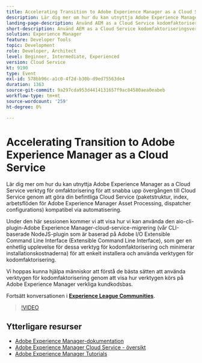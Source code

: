 ```yaml
---
title: Accelerating Transition to Adobe Experience Manager as a Cloud Service
description: Lär dig mer om hur du kan utnyttja Adobe Experience Manager as a Cloud Service verktyg för omfaktorisering för att snabba upp övergången till Cloud Service genom att göra din befintliga Cloud Service (paketstruktur, index, arbetsflöden för Adobe Experience Manager Asset Processing, dispatcher configurations) kompatibel via automatisering.
landing-page-description: Använd AEM as a Cloud Service kodomfaktoriseringsverktyg för att snabba upp övergången till Cloud Service.
short-description: Använd AEM as a Cloud Service kodomfaktoriseringsverktyg för att snabba upp övergången till Cloud Service.
solution: Experience Manager
feature: Developer Tools
topic: Development
role: Developer, Architect
level: Beginner, Intermediate, Experienced
version: Cloud Service
kt: 9190
type: Event
exl-id: 578bb96c-a1c0-4f2d-b30b-d9ed75563de4
duration: 1363
source-git-commit: 9a297cda953d4414131657f9ac84580aea0eabeb
workflow-type: tm+mt
source-wordcount: '259'
ht-degree: 0%

---
```


# Accelerating Transition to Adobe Experience Manager as a Cloud Service

Lär dig mer om hur du kan utnyttja Adobe Experience Manager as a Cloud Service verktyg för omfaktorisering för att snabba upp övergången till Cloud Service genom att göra din befintliga Cloud Service (paketstruktur, index, arbetsflöden för Adobe Experience Manager Asset Processing, dispatcher configurations) kompatibel via automatisering.

Under den här sessionen kommer vi att visa hur vi kan använda den aio-cli-plugin-Adobe Experience Manager-cloud-service-migrering (vår CLI-baserade NodeJS-plugin som är baserad på Adobe I/O Extensible Command Line Interface (Extensible Command Line Interface), som ger en enhetlig upplevelse för dessa verktyg för kodomfaktorisering och minimerar installationskostnaderna) för att enkelt installera och använda verktygen för kodomfaktorisering.

Vi hoppas kunna hjälpa människor att förstå de bästa sätten att använda verktygen för kodomfaktorisering genom att visa hur verktygen körs på Adobe Experience Manager verkliga kundkodsbas.

Fortsätt konversationen i **[Experience League Communities](https://adobe.ly/3ETr7FI)**.

>[!VIDEO](https://video.tv.adobe.com/v/338036/?quality=12&learn=on&hidetitle=true)

## Ytterligare resurser

- [Adobe Experience Manager-dokumentation](https://experienceleague.adobe.com/docs/experience-manager-cloud-service.html)
- [Adobe Experience Manager Cloud Service - översikt](https://experienceleague.adobe.com/docs/experience-manager-cloud-service/overview/home.html)
- [Adobe Experience Manager Tutorials](https://experienceleague.adobe.com/docs/experience-manager-tutorials.html)
